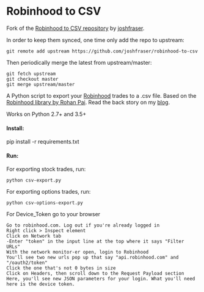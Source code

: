 # Robinhood to CSV

Fork of the [Robinhood to CSV repository][0] by [joshfraser][1].

In order to keep them synced, one time only add the repo to upstream:

    git remote add upstream https://github.com/joshfraser/robinhood-to-csv

Then periodically merge the latest from upstream/master:

    git fetch upstream
    git checkout master
    git merge upstream/master

A Python script to export your [Robinhood](https://www.robinhood.com) trades to a .csv file.  Based on the [Robinhood library by Rohan Pai](https://github.com/Jamonek/Robinhood).  Read the back story on my [blog](http://www.onlineaspect.com/2015/12/17/export-robinhood-investments-to-csv).

Works on Python 2.7+ and 3.5+

#### Install:
pip install -r requirements.txt

#### Run:

For exporting stock trades, run:

`python csv-export.py`

For exporting options trades, run:

`python csv-options-export.py`


For Device_Token go to your browser

    Go to robinhood.com. Log out if you're already logged in
    Right click > Inspect element
    Click on Network tab
    -Enter "token" in the input line at the top where it says "Filter URLs"
    With the network monitor-er open, login to Robinhood
    You'll see two new urls pop up that say "api.robinhood.com" and "/oauth2/token"
    Click the one that's not 0 bytes in size
    Click on Headers, then scroll down to the Request Payload section
    Here, you'll see new JSON parameters for your login. What you'll need here is the device token.

[0]: https://github.com/joshfraser/robinhood-to-csv
[1]: https://github.com/joshfraser
